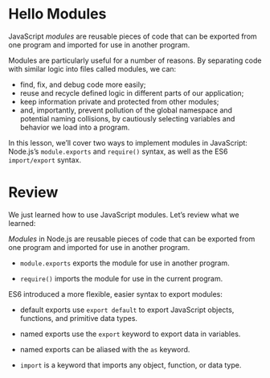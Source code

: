 # Hello Modules

JavaScript *modules* are reusable pieces of code that can be exported from one program and imported for use in another program.

Modules are particularly useful for a number of reasons. By separating code with similar logic into files called modules, we can:

- find, fix, and debug code more easily;
- reuse and recycle defined logic in different parts of our application;
- keep information private and protected from other modules;
- and, importantly, prevent pollution of the global namespace and potential naming collisions, by cautiously selecting variables and behavior we load into a program.
  
In this lesson, we’ll cover two ways to implement modules in JavaScript: Node.js’s `module.exports` and `require()` syntax, as well as the ES6 `import/export` syntax.


# Review

We just learned how to use JavaScript modules. Let’s review what we learned:

*Modules* in Node.js are reusable pieces of code that can be exported from one program and imported for use in another program.

- `module.exports` exports the module for use in another program.

- `require()` imports the module for use in the current program.
  
ES6 introduced a more flexible, easier syntax to export modules:

- default exports use `export default` to export JavaScript objects, functions, and primitive data types.

- named exports use the `export` keyword to export data in variables.

- named exports can be aliased with the `as` keyword.
  
- `import` is a keyword that imports any object, function, or data type.